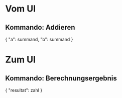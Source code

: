 ﻿# Vom UI

## Kommando: Addieren
{
	"a": summand,
	"b": summand
}


# Zum UI

## Kommando: Berechnungsergebnis
{
	"resultat": zahl
}